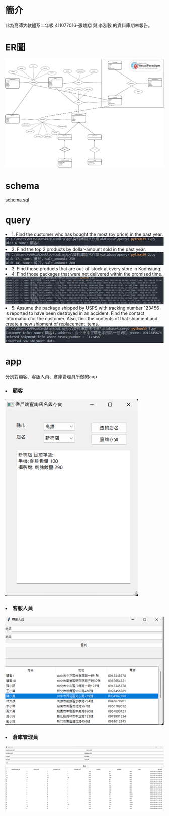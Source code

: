 <h1>簡介</h1>
<div>此為高師大軟體系二年級 411077016-張竣翔 與 李泓毅 的資料庫期末報告。</div>
<h1>ER圖</h1>
<img src= "prepare/db/db ER-diagram.jpg">
<h1>schema</h1>
<a href = "https://github.com/ian5030560/database/blob/main/prepare/db/schema.sql">schema.sql</a>
<h1>query</h1>
<li>1. Find the customer who has bought the most (by price) in the past year.</li>
<img src = "prepare/Untitled.png">
<li>2. Find the top 2 products by dollar-amount sold in the past year.</li>
<img src = "prepare/Untitled (1).png">
<li>3. Find those products that are out-of-stock at every store in Kaohsiung.</li>

<li>4. Find those packages that were not delivered within the promised time.</li>
<img src = "prepare/Untitled (2).png">
<li>5. Assume the package shipped by USPS with tracking number 123456 is reported to have been destroyed in an accident. 
Find the contact information for the customer. Also, find the contents of that shipment and create a new shipment of replacement items.
</li>
<img src = "prepare/Untitled (3).png">

<h1>app</h1>
<div>分別對顧客、客服人員、倉庫管理員所做的app</div>
<h3><li>顧客</li></h3>
<img src = "prepare/customer.png">
<h3><li>客服人員</li></h3>
<img src = "prepare/image.png">
<h3><li>倉庫管理員</li></h3>
<img src = "prepare/stock.png">
